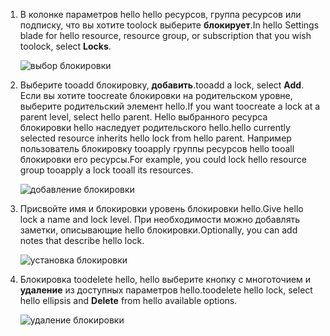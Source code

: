 1. <span data-ttu-id="f9390-101">В колонке параметров hello hello ресурсов, группа ресурсов или подписку, что вы хотите toolock выберите **блокирует**.</span><span class="sxs-lookup"><span data-stu-id="f9390-101">In hello Settings blade for hello resource, resource group, or subscription that you wish toolock, select **Locks**.</span></span>
   
      ![выбор блокировки](./media/resource-manager-lock-resources/select-lock.png)
2. <span data-ttu-id="f9390-103">Выберите tooadd блокировку, **добавить**.</span><span class="sxs-lookup"><span data-stu-id="f9390-103">tooadd a lock, select **Add**.</span></span> <span data-ttu-id="f9390-104">Если вы хотите toocreate блокировки на родительском уровне, выберите родительский элемент hello.</span><span class="sxs-lookup"><span data-stu-id="f9390-104">If you want toocreate a lock at a parent level, select hello parent.</span></span> <span data-ttu-id="f9390-105">Hello выбранного ресурса блокировки hello наследует родительского hello.</span><span class="sxs-lookup"><span data-stu-id="f9390-105">hello currently selected resource inherits hello lock from hello parent.</span></span> <span data-ttu-id="f9390-106">Например пользователь блокировку tooapply группы ресурсов hello tooall блокировки его ресурсы.</span><span class="sxs-lookup"><span data-stu-id="f9390-106">For example, you could lock hello resource group tooapply a lock tooall its resources.</span></span>
   
      ![добавление блокировки](./media/resource-manager-lock-resources/add-lock.png) 
3. <span data-ttu-id="f9390-108">Присвойте имя и блокировки уровень блокировки hello.</span><span class="sxs-lookup"><span data-stu-id="f9390-108">Give hello lock a name and lock level.</span></span> <span data-ttu-id="f9390-109">При необходимости можно добавлять заметки, описывающие hello блокировки.</span><span class="sxs-lookup"><span data-stu-id="f9390-109">Optionally, you can add notes that describe hello lock.</span></span>
   
      ![установка блокировки](./media/resource-manager-lock-resources/set-lock.png) 
4. <span data-ttu-id="f9390-111">Блокировка toodelete hello, hello выберите кнопку с многоточием и **удаление** из доступных параметров hello.</span><span class="sxs-lookup"><span data-stu-id="f9390-111">toodelete hello lock, select hello ellipsis and **Delete** from hello available options.</span></span>
   
      ![удаление блокировки](./media/resource-manager-lock-resources/delete-lock.png) 

